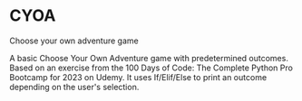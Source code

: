 # CYOA
Choose your own adventure game

A basic Choose Your Own Adventure game with predetermined outcomes. Based on an exercise from the 100 Days of Code: The Complete Python Pro Bootcamp for 2023 on Udemy. It uses If/Elif/Else to print an outcome depending on the user's selection.
